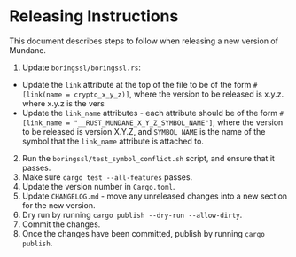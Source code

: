Releasing Instructions
======================

This document describes steps to follow when releasing a new version of Mundane.

1. Update `boringssl/boringssl.rs`:
  - Update the `link` attribute at the top of the file to be of the form
    `#[link(name = crypto_x_y_z)]`, where the version to be released is x.y.z.
    where x.y.z is the vers
  - Update the `link_name` attributes - each attribute should be of the form
    `#[link_name = "__RUST_MUNDANE_X_Y_Z_SYMBOL_NAME"]`, where the version to be
    released is version X.Y.Z, and `SYMBOL_NAME` is the name of the symbol that
    the `link_name` attribute is attached to.
2. Run the `boringssl/test_symbol_conflict.sh` script, and ensure that it
   passes.
3. Make sure `cargo test --all-features` passes.
4. Update the version number in `Cargo.toml`.
5. Update `CHANGELOG.md` - move any unreleased changes into a new section for
   the new version.
6. Dry run by running `cargo publish --dry-run --allow-dirty`.
7. Commit the changes.
8. Once the changes have been committed, publish by running `cargo publish`.